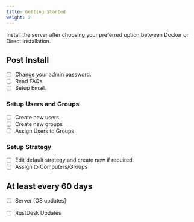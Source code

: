 ```yaml
---
title: Getting Started
weight: 2
---
```


Install the server after choosing your preferred option between Docker or Direct installation.

## Post Install

* [ ] Change your admin password.
* [ ] Read FAQs
* [ ] Setup Email.

### Setup Users and Groups

* [ ] Create new users
* [ ] Create new groups
* [ ] Assign Users to Groups

### Setup Strategy

* [ ] Edit default strategy and create new if required.
* [ ] Assign to Computers/Groups

## At least every 60 days

* [ ] Server [OS updates]
* [ ] RustDesk Updates

